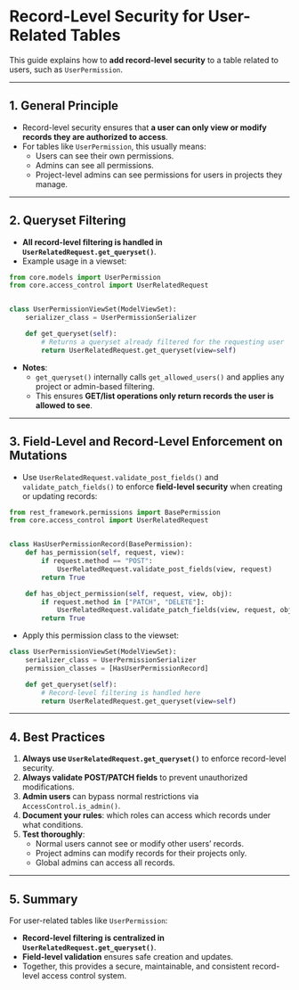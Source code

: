 # Record-Level Security for User-Related Tables

This guide explains how to **add record-level security** to a table related to users, such as `UserPermission`.

---

## 1. General Principle

- Record-level security ensures that **a user can only view or modify records they are authorized to access**.
- For tables like `UserPermission`, this usually means:
    - Users can see their own permissions.
    - Admins can see all permissions.
    - Project-level admins can see permissions for users in projects they manage.

---

## 2. Queryset Filtering

- **All record-level filtering is handled in `UserRelatedRequest.get_queryset()`**.
- Example usage in a viewset:

```python
from core.models import UserPermission
from core.access_control import UserRelatedRequest


class UserPermissionViewSet(ModelViewSet):
    serializer_class = UserPermissionSerializer

    def get_queryset(self):
        # Returns a queryset already filtered for the requesting user
        return UserRelatedRequest.get_queryset(view=self)
```

- **Notes**:
    - `get_queryset()` internally calls `get_allowed_users()` and applies any project or admin-based filtering.
    - This ensures **GET/list operations only return records the user is allowed to see**.

---

## 3. Field-Level and Record-Level Enforcement on Mutations

- Use `UserRelatedRequest.validate_post_fields()` and `validate_patch_fields()` to enforce **field-level security** when creating or updating records:

```python
from rest_framework.permissions import BasePermission
from core.access_control import UserRelatedRequest


class HasUserPermissionRecord(BasePermission):
    def has_permission(self, request, view):
        if request.method == "POST":
            UserRelatedRequest.validate_post_fields(view, request)
        return True

    def has_object_permission(self, request, view, obj):
        if request.method in ["PATCH", "DELETE"]:
            UserRelatedRequest.validate_patch_fields(view, request, obj)
        return True
```

- Apply this permission class to the viewset:

```python
class UserPermissionViewSet(ModelViewSet):
    serializer_class = UserPermissionSerializer
    permission_classes = [HasUserPermissionRecord]

    def get_queryset(self):
        # Record-level filtering is handled here
        return UserRelatedRequest.get_queryset(view=self)
```

---

## 4. Best Practices

1. **Always use `UserRelatedRequest.get_queryset()`** to enforce record-level security.
1. **Always validate POST/PATCH fields** to prevent unauthorized modifications.
1. **Admin users** can bypass normal restrictions via `AccessControl.is_admin()`.
1. **Document your rules**: which roles can access which records under what conditions.
1. **Test thoroughly**:
    - Normal users cannot see or modify other users’ records.
    - Project admins can modify records for their projects only.
    - Global admins can access all records.

---

## 5. Summary

For user-related tables like `UserPermission`:

- **Record-level filtering is centralized in `UserRelatedRequest.get_queryset()`**.
- **Field-level validation** ensures safe creation and updates.
- Together, this provides a secure, maintainable, and consistent record-level access control system.
